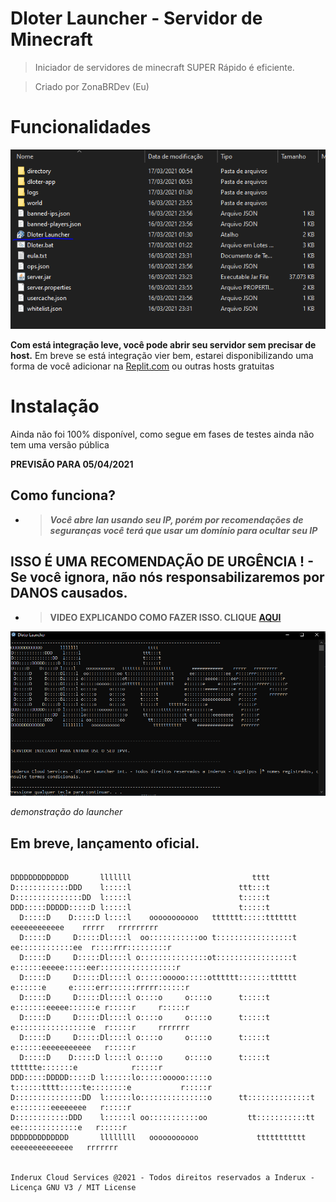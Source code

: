 # Dloter Launcher - Servidor de Minecraft

> Iniciador de servidores de minecraft SUPER Rápido é eficiente.


> Criado por ZonaBRDev (Eu)

# Funcionalidades
![app](https://github.com/ZonaBRDev/dloter-max/blob/main/dloter-assets9899656500.PNG)

**Com está integração leve, você pode abrir seu servidor sem precisar de host.**
Em breve se está integração vier bem, estarei disponibilizando uma forma de você adicionar na [Replit.com](replit.com) ou outras hosts gratuitas

# Instalação

Ainda não foi 100% disponível, como segue em fases de testes ainda não tem uma versão pública 

**PREVISÃO PARA 05/04/2021**

## Como funciona?

- > **_Você abre lan usando seu IP, porém por recomendações de seguranças você terá que usar um domínio para ocultar seu IP_**

## **ISSO É UMA RECOMENDAÇÃO DE URGÊNCIA !** - Se você ignora, não nós responsabilizaremos por DANOS causados.

- > **VIDEO EXPLICANDO COMO FAZER ISSO. CLIQUE** **[AQUI](https://www.youtube.com/watch?v=SakT_20Kr-I)**


![appses](https://github.com/ZonaBRDev/dloter-max/blob/main/dloter546541865.PNG)

_demonstração do launcher_

## Em breve, lançamento oficial.







```                                                                                                          
                                                                                                            
DDDDDDDDDDDDD       lllllll                           tttt                                                  
D::::::::::::DDD    l:::::l                        ttt:::t                                                  
D:::::::::::::::DD  l:::::l                        t:::::t                                                  
DDD:::::DDDDD:::::D l:::::l                        t:::::t                                                  
  D:::::D    D:::::D l::::l    ooooooooooo   ttttttt:::::ttttttt        eeeeeeeeeeee    rrrrr   rrrrrrrrr   
  D:::::D     D:::::Dl::::l  oo:::::::::::oo t:::::::::::::::::t      ee::::::::::::ee  r::::rrr:::::::::r  
  D:::::D     D:::::Dl::::l o:::::::::::::::ot:::::::::::::::::t     e::::::eeeee:::::eer:::::::::::::::::r 
  D:::::D     D:::::Dl::::l o:::::ooooo:::::otttttt:::::::tttttt    e::::::e     e:::::err::::::rrrrr::::::r
  D:::::D     D:::::Dl::::l o::::o     o::::o      t:::::t          e:::::::eeeee::::::e r:::::r     r:::::r
  D:::::D     D:::::Dl::::l o::::o     o::::o      t:::::t          e:::::::::::::::::e  r:::::r     rrrrrrr
  D:::::D     D:::::Dl::::l o::::o     o::::o      t:::::t          e::::::eeeeeeeeeee   r:::::r            
  D:::::D    D:::::D l::::l o::::o     o::::o      t:::::t    tttttte:::::::e            r:::::r            
DDD:::::DDDDD:::::D l::::::lo:::::ooooo:::::o      t::::::tttt:::::te::::::::e           r:::::r            
D:::::::::::::::DD  l::::::lo:::::::::::::::o      tt::::::::::::::t e::::::::eeeeeeee   r:::::r            
D::::::::::::DDD    l::::::l oo:::::::::::oo         tt:::::::::::tt  ee:::::::::::::e   r:::::r            
DDDDDDDDDDDDD       llllllll   ooooooooooo             ttttttttttt      eeeeeeeeeeeeee   rrrrrrr            
                                                                                                            
                                                                        
Inderux Cloud Services @2021 - Todos direitos reservados a Inderux - Licença GNU V3 / MIT License                                    
```
